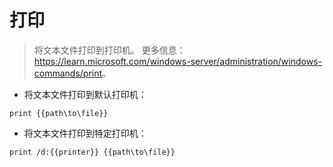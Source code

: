 # 打印

> 将文本文件打印到打印机。
> 更多信息：<https://learn.microsoft.com/windows-server/administration/windows-commands/print>。

- 将文本文件打印到默认打印机：

`print {{path\to\file}}`

- 将文本文件打印到特定打印机：

`print /d:{{printer}} {{path\to\file}}`